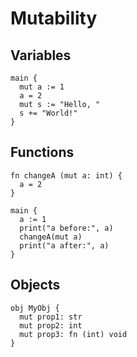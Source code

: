 # Mutability

## Variables
```the
main {
  mut a := 1
  a = 2
  mut s := "Hello, "
  s += "World!"
}
```

## Functions
```the
fn changeA (mut a: int) {
  a = 2
}

main {
  a := 1
  print("a before:", a)
  changeA(mut a)
  print("a after:", a)
}
```

## Objects
```the
obj MyObj {
  mut prop1: str
  mut prop2: int
  mut prop3: fn (int) void
}
```
